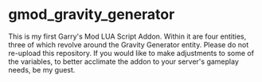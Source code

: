 # gmod_gravity_generator
This is my first Garry's Mod LUA Script Addon. Within it are four entities, three of which revolve around the Gravity Generator entity.  Please do not re-upload this repository. If you would like to make adjustments to some of the variables, to better acclimate the addon to your server's gameplay needs, be my guest.
